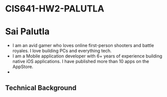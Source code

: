 # CIS641-HW2-PALUTLA
# Sai Palutla

- I am an avid gamer who loves online first-person shooters and battle royales. I love building PCs and everything tech.
- I am a Mobile application developer with 6+ years of experience building native iOS applications. I have published more than 10 apps on the AppStore.
- 

## Technical Background
